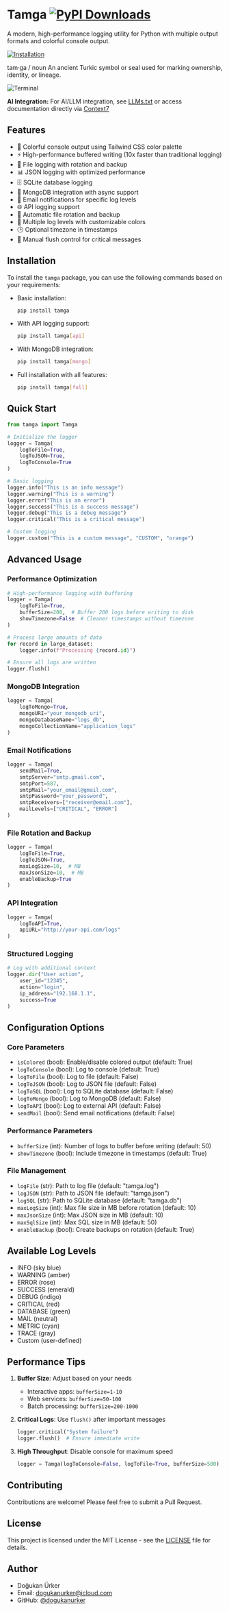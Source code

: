 # Tamga [![PyPI Downloads](https://static.pepy.tech/badge/tamga)](https://pepy.tech/projects/tamga)

A modern, high-performance logging utility for Python with multiple output formats and colorful console output.

[![Installation](https://belg-api.vercel.app/badge/installation/pip3%20install%20tamga/neutral/dark)](https://pypi.org/project/tamga/)

tam·ga / noun
An ancient Turkic symbol or seal used for marking ownership, identity, or lineage.

<img alt="Terminal" src="https://github.com/DogukanUrker/Tamga/blob/main/Images/terminal.png?raw=true" />

**AI Integration:** For AI/LLM integration, see [LLMs.txt](https://raw.githubusercontent.com/DogukanUrker/Tamga/refs/heads/main/llms.txt) or access documentation directly via [Context7](https://context7.com/dogukanurker/tamga)

## Features

- 🎨 Colorful console output using Tailwind CSS color palette
- ⚡ High-performance buffered writing (10x faster than traditional logging)
- 📁 File logging with rotation and backup
- 📊 JSON logging with optimized performance
- 🗄️ SQLite database logging
- 🚀 MongoDB integration with async support
- 📧 Email notifications for specific log levels
- 🌐 API logging support
- 🔄 Automatic file rotation and backup
- 🎯 Multiple log levels with customizable colors
- 🕒 Optional timezone in timestamps
- 💾 Manual flush control for critical messages

## Installation

To install the `tamga` package, you can use the following commands based on your requirements:

- Basic installation:

  ```bash
  pip install tamga
  ```

- With API logging support:

  ```bash
  pip install tamga[api]
  ```

- With MongoDB integration:

  ```bash
  pip install tamga[mongo]
  ```

- Full installation with all features:
  ```bash
  pip install tamga[full]
  ```

## Quick Start

```python
from tamga import Tamga

# Initialize the logger
logger = Tamga(
    logToFile=True,
    logToJSON=True,
    logToConsole=True
)

# Basic logging
logger.info("This is an info message")
logger.warning("This is a warning")
logger.error("This is an error")
logger.success("This is a success message")
logger.debug("This is a debug message")
logger.critical("This is a critical message")

# Custom logging
logger.custom("This is a custom message", "CUSTOM", "orange")
```

## Advanced Usage

### Performance Optimization

```python
# High-performance logging with buffering
logger = Tamga(
    logToFile=True,
    bufferSize=200,  # Buffer 200 logs before writing to disk
    showTimezone=False  # Cleaner timestamps without timezone
)

# Process large amounts of data
for record in large_dataset:
    logger.info(f"Processing {record.id}")

# Ensure all logs are written
logger.flush()
```

### MongoDB Integration

```python
logger = Tamga(
    logToMongo=True,
    mongoURI="your_mongodb_uri",
    mongoDatabaseName="logs_db",
    mongoCollectionName="application_logs"
)
```

### Email Notifications

```python
logger = Tamga(
    sendMail=True,
    smtpServer="smtp.gmail.com",
    smtpPort=587,
    smtpMail="your_email@gmail.com",
    smtpPassword="your_password",
    smtpReceivers=["receiver@email.com"],
    mailLevels=["CRITICAL", "ERROR"]
)
```

### File Rotation and Backup

```python
logger = Tamga(
    logToFile=True,
    logToJSON=True,
    maxLogSize=10,  # MB
    maxJsonSize=10,  # MB
    enableBackup=True
)
```

### API Integration

```python
logger = Tamga(
    logToAPI=True,
    apiURL="http://your-api.com/logs"
)
```

### Structured Logging

```python
# Log with additional context
logger.dir("User action",
    user_id="12345",
    action="login",
    ip_address="192.168.1.1",
    success=True
)
```

## Configuration Options

### Core Parameters
- `isColored` (bool): Enable/disable colored output (default: True)
- `logToConsole` (bool): Log to console (default: True)
- `logToFile` (bool): Log to file (default: False)
- `logToJSON` (bool): Log to JSON file (default: False)
- `logToSQL` (bool): Log to SQLite database (default: False)
- `logToMongo` (bool): Log to MongoDB (default: False)
- `logToAPI` (bool): Log to external API (default: False)
- `sendMail` (bool): Send email notifications (default: False)

### Performance Parameters
- `bufferSize` (int): Number of logs to buffer before writing (default: 50)
- `showTimezone` (bool): Include timezone in timestamps (default: True)

### File Management
- `logFile` (str): Path to log file (default: "tamga.log")
- `logJSON` (str): Path to JSON file (default: "tamga.json")
- `logSQL` (str): Path to SQLite database (default: "tamga.db")
- `maxLogSize` (int): Max file size in MB before rotation (default: 10)
- `maxJsonSize` (int): Max JSON size in MB (default: 10)
- `maxSqlSize` (int): Max SQL size in MB (default: 50)
- `enableBackup` (bool): Create backups on rotation (default: True)

## Available Log Levels

- INFO (sky blue)
- WARNING (amber)
- ERROR (rose)
- SUCCESS (emerald)
- DEBUG (indigo)
- CRITICAL (red)
- DATABASE (green)
- MAIL (neutral)
- METRIC (cyan)
- TRACE (gray)
- Custom (user-defined)

## Performance Tips

1. **Buffer Size**: Adjust based on your needs
   - Interactive apps: `bufferSize=1-10`
   - Web services: `bufferSize=50-100`
   - Batch processing: `bufferSize=200-1000`

2. **Critical Logs**: Use `flush()` after important messages
   ```python
   logger.critical("System failure")
   logger.flush()  # Ensure immediate write
   ```

3. **High Throughput**: Disable console for maximum speed
   ```python
   logger = Tamga(logToConsole=False, logToFile=True, bufferSize=500)
   ```

## Contributing

Contributions are welcome! Please feel free to submit a Pull Request.

## License

This project is licensed under the MIT License - see the [LICENSE](LICENSE) file for details.

## Author

- Doğukan Ürker
- Email: dogukanurker@icloud.com
- GitHub: [@dogukanurker](https://github.com/dogukanurker)
